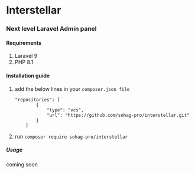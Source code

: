 # Interstellar

### Next level Laravel Admin panel

#### Requirements
1. Laravel 9
2. PHP 8.1

#### Installation guide
1. add the below lines in your `composer.json file`
    ```
    "repositories": [
            {
                "type": "vcs",
                "url": "https://github.com/sohag-pro/interstellar.git"
            }
        ]
    ```
2. run `composer require sohag-pro/interstellar`


##### Usage
coming soon